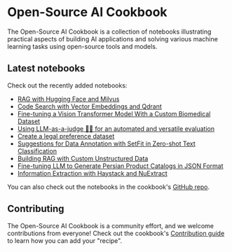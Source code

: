 # Open-Source AI Cookbook

The Open-Source AI Cookbook is a collection of notebooks illustrating practical aspects of building AI
applications and solving various machine learning tasks using open-source tools and models.

## Latest notebooks

Check out the recently added notebooks:

- [RAG with Hugging Face and Milvus](rag_with_hf_and_milvus)
- [Code Search with Vector Embeddings and Qdrant](code_search)
- [Fine-tuning a Vision Transformer Model With a Custom Biomedical Dataset](fine_tuning_vit_custom_dataset)
- [Using LLM-as-a-judge 🧑‍⚖️ for an automated and versatile evaluation](llm_judge)
- [Create a legal preference dataset](pipeline_notus_instructions_preferences_legal)
- [Suggestions for Data Annotation with SetFit in Zero-shot Text Classification](labelling_feedback_setfit)
- [Building RAG with Custom Unstructured Data](rag_with_unstructured_data)
- [Fine-tuning LLM to Generate Persian Product Catalogs in JSON Format](fine_tuning_llm_to_generate_persian_product_catalogs_in_json_format)
- [Information Extraction with Haystack and NuExtract](information_extraction_haystack_nuextract)

You can also check out the notebooks in the cookbook's [GitHub repo](https://github.com/huggingface/cookbook).

## Contributing

The Open-Source AI Cookbook is a community effort, and we welcome contributions from everyone!
Check out the cookbook's [Contribution guide](https://github.com/huggingface/cookbook/blob/main/README.md) to learn
how you can add your "recipe".
